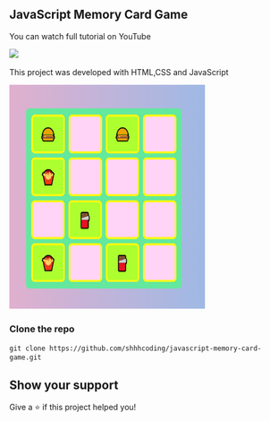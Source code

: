 ## JavaScript Memory Card Game
You can watch full tutorial on YouTube
<p align="left">
  <a href="https://www.youtube.com/watch?v=A2BywQARk7M"><img src="https://img.shields.io/badge/YouTube-%23FF0000.svg?style=for-the-badge&logo=YouTube&logoColor=white"/></a>
</p>

This project was developed with HTML,CSS and JavaScript

<img src="/javascript-memory-card-game.PNG" width="350" height="400">

### Clone the repo

```shell
git clone https://github.com/shhhcoding/javascript-memory-card-game.git
```

## Show your support

Give a ⭐️ if this project helped you!

